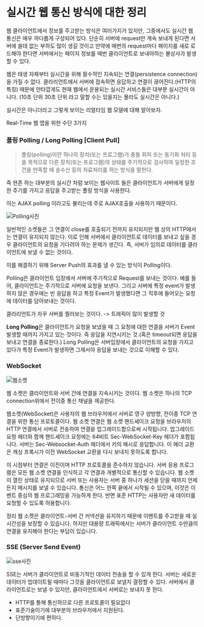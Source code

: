 # 실시간 웹 통신 방식에 대한 정리

웹 클라이언트에서 정보를 주고받는 방식은 여러가지가 있지만, 그중에서도 실시간 웹 통신은 매우 까다롭게 구성되어 있다. 단순히 서버에 request만 계속 보내게 된다면 서버에 쓸데 없는 부하도 많이 생길 것이고 만약에 매번의 request마다 페이지를 새로 로드해야 한다면 서버에서는 페이지 정보를 매번 클라이언트로 보내야하는 불상사가 발생할 수 있다.

 웹은 태생 자체부터 실시간을 위해 필수적인 지속되는 연결(persistence connection)을 가질 수 없다. 클라리언트에서 서버에 접속하면 응답하고 연결이 끊어진다.(HTTP의 특징) 때문에 안타깝게도 현재 웹에서 운용되는 실시간 서비스들은 대부분 실시간이 아니다. (10초 단위 30초 단위 라고 말할 수는 있을지는 몰라도 실시간은 아니다.)

실시간은 아니더라고 그렇게 보이는 리얼타임 웹 모델에 대해 알아보자. 

Real-Time 웹 앱을 위한 수단 3가지

### 폴링 Polling / Long Polling [Client Pull]

> 폴링(polling)이란 하나의 장치(또는 프로그램)가 충돌 회피 또는 동기화 처리 등을 목적으로 다른 장치(또는 프로그램)의 상태를 주기적으로 검사하여 일정한 조건을 만족할 때 송수신 등의 자료처리를 하는 방식을 말한다.

즉 현존 하는 대부분의 실시간 처럼 보이는 웹사이트 들은 클라이언트가 서버에게 일정한 주기를 가지고 응답을 주고받는 폴링 방식을 사용한다.

이는 AJAX polling 이라고도 불리는데 주로 AJAX호출을 사용하기 때문이다.

![Polling사진](https://postfiles.pstatic.net/MjAxOTA4MTNfMTgy/MDAxNTY1Njk4MzI3MDk3.GGximyahDcz9G74jOBXJrWZ3f85TPg-SWy2lIcA5HAog.lweM_ND56yC9fX_jm-Od_8Wv--btcaJvhQc1A_oqGMMg.PNG.demonic3540/image.png?type=w773)

일반적인 소켓들은 그 연결이 close를 호출되기 전까지 유지되지만 웹 상의 HTTP에서는 연결이 유지되지 않는다. 이로 인해 서버에서 클라이언트로 데이터를 보내고 싶을 경우 클라이언트의 요청을 기다려야 하는 문제가 생긴다. 즉, 서버가 임의로 데이터를 클라이언트에 보낼 수 없는 것이다.

이를 해결하기 위해 Server Push의 효과를 낼 수 있는 방식이 Polling이다.

Polling은 클라이언트 입장에서 서버에 주기적으로 Request를 보내는 것이다. 예를 들어, 클라이언트는 주기적으로 서버에 요청을 보낸다. 그리고 서버에 특정 event가 발생하지 않은 경우에는 빈 응답을 하고 특정 Event가 발생했다면 그 직후에 들어오는 요청에 데이터를 담아보내는 것이다.

클라리언트가 자꾸 서버를 찔러보는 것이다. -> 트래픽이 많이 발생할 것

**Long Polling**은 클라이언트가 요청을 보냈을 때 그 요청에 대한 연결을 서버가 Event 발생할 때까지 가지고 있는 것이다. 즉 응답을 지연시키는 것.(혹은 timeout되면 응답을 보내고 연결을 종료한다.) Long Polling은 서버입장에서 클라이언트의 요청을 가지고 있다가 특정 Event가 발생하면 그제서야 응답을 보내는 것으로 이해할 수 있다.

### WebSocket

![웹소켓](https://postfiles.pstatic.net/MjAxOTA4MTNfMTQg/MDAxNTY1Njk4MzQ0MDY1.cqXIdF60-w7UgKJCtj4B6npibgPL-r7qXYdtKBiNOvcg.OYj63QHI3uBgkl-aY8eRM49ofKYPHNEMu-JqYwPFGIMg.PNG.demonic3540/image.png?type=w773)

웹 소켓은 클라이언트와 서버 간에 연결을 지속시키는 것이다. 웹 소켓은 하나의 TCP connection위에서 전이중 통신 채널을 제공한다.

웹소켓(WebSocket)은 사용자의 웹 브라우저에서 서버로 영구 양방향, 전이중 TCP 연결을 위한 통신 프로토콜이다. 웹 소켓 연결은 웹 소켓 핸드셰이크 요청을 브라우저의 HTTP 연결에서 서버로 전송하여 연결을 업그레이드함으로써 시작됩니다. 업그레이드 요청 헤더와 함께 핸드셰이크 요청에는 64비트 Sec-WebSocket-Key 헤더가 포함됩니다. 서버는 Sec-Websocket-Auth 헤더에서 키의 해시로 응답합니다. 이 헤더 교환은 캐싱 프록시가 이전 WebSocket 교환을 다시 보내지 못하도록 합니다.

이 시점부터 연결은 이진이며 HTTP 프로토콜을 준수하지 않습니다. 서버 응용 프로그램은 모든 웹 소켓 연결을 인식하고 각 연결과 개별적으로 통신할 수 있습니다. 웹 소켓이 열린 상태로 유지되므로 서버 또는 사용자는 서버 중 하나가 세션을 닫을 때까지 언제든지 메시지를 보낼 수 있습니다. 통신은 어느 한쪽 끝에서 시작될 수 있으며, 이것은 이벤트 중심의 웹 프로그래밍을 가능하게 한다. 반면 표준 HTTP는 사용자만 새 데이터를 요청할 수 있도록 허용합니다. 

정리 웹 소켓은 클라이언트-서버 간 커넥션을 유지하기 때문에 이벤트를 주고받을 때 실시간성을 보장할 수 있습니다. 하지만 대용량 트래픽에서는 서버가 클라이언트 수만큼의 연결을 유지해야 한다는 부담이 있습니다.

### SSE (Server Send Event)

![sse사진](https://postfiles.pstatic.net/MjAxOTA4MTNfMTM4/MDAxNTY1Njk4MzYwNzcw.Y7fDeODIi-TSaV0Jo8LQN7CMy8xd4efztDHFFodwFOQg.0psnAUfyMi2vd2q-mhB2iPyHCaNzcugYrvkr3yKjSLgg.PNG.demonic3540/image.png?type=w773)

SSE는 서버가 클라이언트로 비동기적인 데이터 전송을 할 수 있게 한다. 서버는 새로운 데이터가 업데이트될 때마다 그것을 클라이언트로 보낼지 결정할 수 있다. 서버에서 클라이언트로는 보낼 수 있지만, 클라이언트에서 서버로는 보내지 못 한다.

* HTTP를 통해 통신하므로 다른 프로토콜이 필요없다
* 표준기술이기에 대부분의 브라우저에서 지원된다.
* 단방향이기에 편하다.
